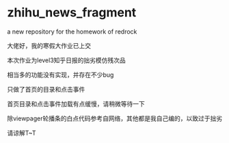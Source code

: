 # zhihu_news_fragment
a new repository for the homework of redrock

大佬好，我的寒假大作业已上交

本次作业为level3知乎日报的拙劣模仿残次品

相当多的功能没有实现，并存在不少bug

只做了首页的目录和点击事件

首页目录和点击事件加载有点缓慢，请稍微等待一下

除viewpager轮播条的白点代码参考自网络，其他都是我自己编的，以致过于拙劣

请谅解T~T
